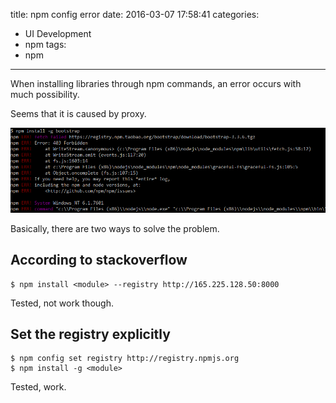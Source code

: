 title: npm config error
date: 2016-03-07 17:58:41
categories:
- UI Development
- npm
tags:
- npm
---

When installing libraries through npm commands, an error occurs with much possibility.

Seems that it is caused by proxy.

![npm install error](/images/npm-config-error.png)

Basically, there are two ways to solve the problem.

## According to stackoverflow

    $ npm install <module> --registry http://165.225.128.50:8000

Tested, not work though.

## Set the registry explicitly

    $ npm config set registry http://registry.npmjs.org
    $ npm install -g <module>

Tested, work.

